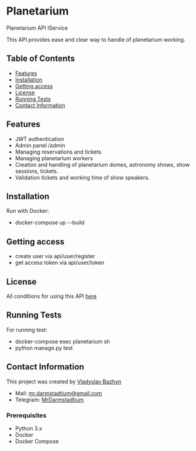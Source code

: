 # Planetarium
Planetarium API IService

This API provides ease and clear way to handle of planetarium working.

## Table of Contents
- [Features](#features)
- [Installation](#installation)
- [Getting access](#getting-access)
- [License](#license)
- [Running Tests](#running-tests)
- [Contact Information](#contact-information)

## Features
- JWT authentication
- Admin panel /admin
- Managing reservations and tickets
- Managing planetarium workers
- Creation and handling of planetarium domes, astronomy shows, show sessions, tickets.
- Validation tickets and working time of show speakers.

## Installation

Run with Docker:
- docker-compose up --build

## Getting access
- create user via api/user/register
- get access token via api/user/token

## License

All conditions for using this API [here](https://github.com/VladyslavBazhyn/Planetarium/blob/main/LICENSE)

## Running Tests

For running test:
- docker-compose exec planetarium sh    
- python manage.py test

## Contact Information

This project was created by [Vladyslav Bazhyn](https://github.com/VladyslavBazhyn/)
- Mail: mr.darmstadtium@gmail.com
- Telegram: [MrDarmstadtium](https://t.me/MrDarmstadtium)

### Prerequisites
- Python 3.x
- Docker
- Docker Compose
